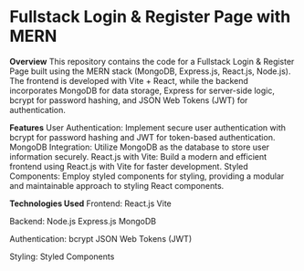 # **Fullstack Login & Register Page with MERN**

**Overview**
This repository contains the code for a Fullstack Login & Register Page built using the MERN stack (MongoDB, Express.js, React.js, Node.js). The frontend is developed with Vite + React, while the backend incorporates MongoDB for data storage, Express for server-side logic, bcrypt for password hashing, and JSON Web Tokens (JWT) for authentication.

**Features**
User Authentication: Implement secure user authentication with bcrypt for password hashing and JWT for token-based authentication.
MongoDB Integration: Utilize MongoDB as the database to store user information securely.
React.js with Vite: Build a modern and efficient frontend using React.js with Vite for faster development.
Styled Components: Employ styled components for styling, providing a modular and maintainable approach to styling React components.

**Technologies Used**
Frontend:
React.js
Vite

Backend:
Node.js
Express.js
MongoDB

Authentication:
bcrypt
JSON Web Tokens (JWT)

Styling:
Styled Components
